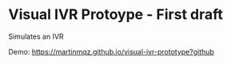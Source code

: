 # Visual IVR  Protoype - First draft
Simulates an IVR

Demo: https://martinmqz.github.io/visual-ivr-prototype?github

